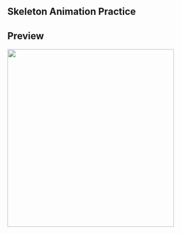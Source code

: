 ## Skeleton Animation Practice


## Preview
<img src="https://user-images.githubusercontent.com/59044882/167062807-31bcdd12-cd5b-479a-a20f-95156a6f828c.gif" width="375" height="400" />
<!-- <div style = "width:375; height:500;"> 
  ![RPReplay_Final1651808006](https://user-images.githubusercontent.com/59044882/167062807-31bcdd12-cd5b-479a-a20f-95156a6f828c.gif)
</div> -->


